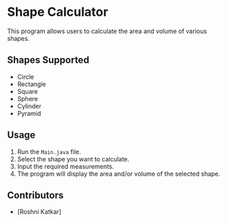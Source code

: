 # Shape Calculator

This program allows users to calculate the area and volume of various shapes.

## Shapes Supported

- Circle
- Rectangle
- Square
- Sphere
- Cylinder
- Pyramid

## Usage

1. Run the `Main.java` file.
2. Select the shape you want to calculate.
3. Input the required measurements.
4. The program will display the area and/or volume of the selected shape.

## Contributors

- [Roshni Katkar]

